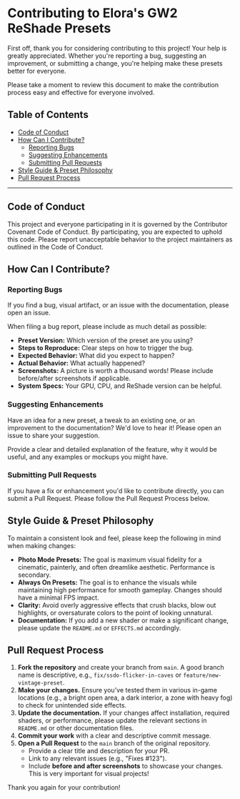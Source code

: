# Contributing to Elora's GW2 ReShade Presets

First off, thank you for considering contributing to this project! Your help is greatly appreciated. Whether you're reporting a bug, suggesting an improvement, or submitting a change, you're helping make these presets better for everyone.

Please take a moment to review this document to make the contribution process easy and effective for everyone involved.

## Table of Contents
- [Code of Conduct](#code-of-conduct)
- [How Can I Contribute?](#how-can-i-contribute)
  - [Reporting Bugs](#reporting-bugs)
  - [Suggesting Enhancements](#suggesting-enhancements)
  - [Submitting Pull Requests](#submitting-pull-requests)
- [Style Guide & Preset Philosophy](#style-guide--preset-philosophy)
- [Pull Request Process](#pull-request-process)

---

## Code of Conduct

This project and everyone participating in it is governed by the Contributor Covenant Code of Conduct. By participating, you are expected to uphold this code. Please report unacceptable behavior to the project maintainers as outlined in the Code of Conduct.

## How Can I Contribute?

### Reporting Bugs
If you find a bug, visual artifact, or an issue with the documentation, please open an issue.

When filing a bug report, please include as much detail as possible:
- **Preset Version:** Which version of the preset are you using?
- **Steps to Reproduce:** Clear steps on how to trigger the bug.
- **Expected Behavior:** What did you expect to happen?
- **Actual Behavior:** What actually happened?
- **Screenshots:** A picture is worth a thousand words! Please include before/after screenshots if applicable.
- **System Specs:** Your GPU, CPU, and ReShade version can be helpful.

### Suggesting Enhancements
Have an idea for a new preset, a tweak to an existing one, or an improvement to the documentation? We'd love to hear it! Please open an issue to share your suggestion.

Provide a clear and detailed explanation of the feature, why it would be useful, and any examples or mockups you might have.

### Submitting Pull Requests
If you have a fix or enhancement you'd like to contribute directly, you can submit a Pull Request. Please follow the Pull Request Process below.

## Style Guide & Preset Philosophy

To maintain a consistent look and feel, please keep the following in mind when making changes:
- **Photo Mode Presets:** The goal is maximum visual fidelity for a cinematic, painterly, and often dreamlike aesthetic. Performance is secondary.
- **Always On Presets:** The goal is to enhance the visuals while maintaining high performance for smooth gameplay. Changes should have a minimal FPS impact.
- **Clarity:** Avoid overly aggressive effects that crush blacks, blow out highlights, or oversaturate colors to the point of looking unnatural.
- **Documentation:** If you add a new shader or make a significant change, please update the `README.md` or `EFFECTS.md` accordingly.

## Pull Request Process

1.  **Fork the repository** and create your branch from `main`. A good branch name is descriptive, e.g., `fix/ssdo-flicker-in-caves` or `feature/new-vintage-preset`.
2.  **Make your changes.** Ensure you've tested them in various in-game locations (e.g., a bright open area, a dark interior, a zone with heavy fog) to check for unintended side effects.
3.  **Update the documentation.** If your changes affect installation, required shaders, or performance, please update the relevant sections in `README.md` or other documentation files.
4.  **Commit your work** with a clear and descriptive commit message.
5.  **Open a Pull Request** to the `main` branch of the original repository.
    - Provide a clear title and description for your PR.
    - Link to any relevant issues (e.g., "Fixes #123").
    - Include **before and after screenshots** to showcase your changes. This is very important for visual projects!

Thank you again for your contribution!